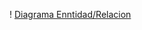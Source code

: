 ! [Diagrama Enntidad/Relacion](https://github.com/jmnoriegav01/Practica1/blob/main/BBDD/T2-Normalizacion/Im%C3%A1genes/Pagina-1.png)

